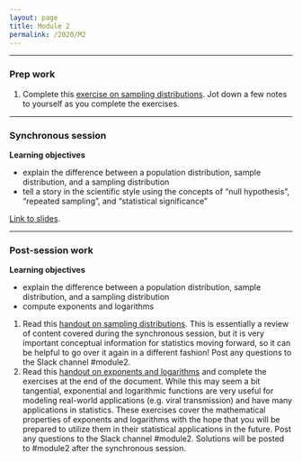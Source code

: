 ```yaml
---
layout: page
title: Module 2
permalink: /2020/M2
---
```


---
### Prep work
1. Complete this [exercise on sampling distributions](https://drive.google.com/file/d/1hxeD31y_btFspS1k-fBan7M6y4WK4TdA/view?usp=sharing). Jot down a few notes to yourself as you complete the exercises.

---
### Synchronous session
**Learning objectives**
- explain the difference between a population distribution, sample distribution, and a sampling distribution
- tell a story in the scientific style using the concepts of “null hypothesis”, “repeated sampling”, and “statistical significance”

[Link to slides](https://drive.google.com/file/d/1buufpQhcJKjITkdwVA4Cp-ziweABJh2i/view?usp=sharing).

---
### Post-session work
**Learning objectives**
- explain the difference between a population distribution, sample distribution, and a sampling distribution
- compute exponents and logarithms

1. Read this [handout on sampling distributions](https://drive.google.com/file/d/1V1Xzfx9w3n0cp8uwuQultOAGhPNpqt1C/view?usp=sharing). This is essentially a review of content covered during the synchronous session, but it is very important conceptual information for statistics moving forward, so it can be helpful to go over it again in a different fashion! Post any questions to the Slack channel #module2. 
2. Read this [handout on exponents and logarithms](https://drive.google.com/file/d/1exEMPATJOS4PIOpDBw-g2-EdCmvXhJxr/view?usp=sharing) and complete the exercises at the end of the document. While this may seem a bit tangential, exponential and logarithmic functions are very useful for modeling real-world applications (e.g. viral transmission) and have many applications in statistics. These exercises cover the mathematical properties of exponents and logarithms with the hope that you will be prepared to utilize them in their statistical applications in the future. Post any questions to the Slack channel #module2. Solutions will be posted to #module2 after the synchronous session.